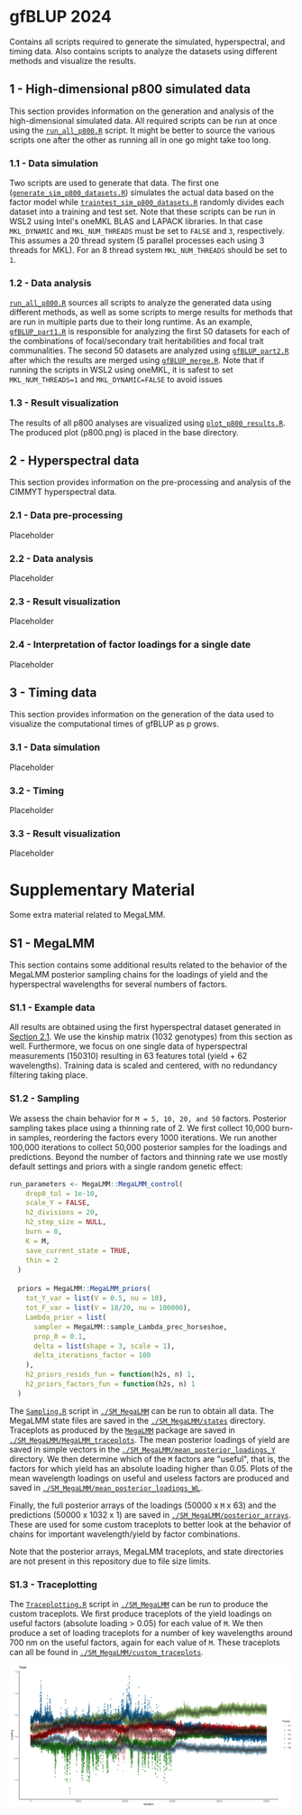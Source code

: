 # gfBLUP 2024

Contains all scripts required to generate the simulated, hyperspectral, and timing data. Also contains scripts to analyze the datasets using different methods and visualize the results.

## 1 - High-dimensional p800 simulated data

This section provides information on the generation and analysis of the high-dimensional simulated data. All required scripts can be run at once using the [`run_all_p800.R`](run_all_p800.R) script. It might be better to source the various scripts one after the other as running all in one go might take too long.

### 1.1 - Data simulation

Two scripts are used to generate that data. The first one ([`generate_sim_p800_datasets.R`](p800/data_generation/generate_sim_p800_datasets.R)) simulates the actual data based on the factor model while [`traintest_sim_p800_datasets.R`](p800/data_generation/traintest_sim_p800_datasets.R) randomly divides each dataset into a training and test set. Note that these scripts can be run in WSL2 using Intel's oneMKL BLAS and LAPACK libraries. In that case `MKL_DYNAMIC` and `MKL_NUM_THREADS` must be set to `FALSE` and `3`, respectively. This assumes a 20 thread system (5 parallel processes each using 3 threads for MKL). For an 8 thread system `MKL_NUM_THREADS` should be set to `1`.

### 1.2 - Data analysis

[`run_all_p800.R`](run_all_p800.R) sources all scripts to analyze the generated data using different methods, as well as some scripts to merge results for methods that are run in multiple parts due to their long runtime. As an example, [`gfBLUP_part1.R`](p800/analyses/gfBLUP_part1.R) is responsible for analyzing the first 50 datasets for each of the combinations of focal/secondary trait heritabilities and focal trait communalities. The second 50 datasets are analyzed using [`gfBLUP_part2.R`](p800/analyses/gfBLUP_part2.R) after which the results are merged using [`gfBLUP_merge.R`](p800/misc/gfBLUP_merge.R). Note that if running the scripts in WSL2 using oneMKL, it is safest to set `MKL_NUM_THREADS=1` and `MKL_DYNAMIC=FALSE` to avoid issues

### 1.3 - Result visualization

The results of all p800 analyses are visualized using [`plot_p800_results.R`](p800/plot_p800_results.R). The produced plot (p800.png) is placed in the base directory.

## 2 - Hyperspectral data

This section provides information on the pre-processing and analysis of the CIMMYT hyperspectral data.

### 2.1 - Data pre-processing

Placeholder

### 2.2 - Data analysis

Placeholder

### 2.3 - Result visualization

Placeholder

### 2.4 - Interpretation of factor loadings for a single date

Placeholder

## 3 - Timing data

This section provides information on the generation of the data used to visualize the computational times of gfBLUP as p grows.

### 3.1 - Data simulation

Placeholder

### 3.2 - Timing

Placeholder

### 3.3 - Result visualization

Placeholder

# Supplementary Material

Some extra material related to MegaLMM.

## S1 - MegaLMM

This section contains some additional results related to the behavior of the MegaLMM posterior sampling chains for the loadings of yield and the hyperspectral wavelengths for several numbers of factors.

### S1.1 - Example data

All results are obtained using the first hyperspectral dataset generated in [Section 2.1](https://github.com/KillianMelsen/gfBLUP_2024/tree/main?tab=readme-ov-file#21---data-pre-processing). We use the kinship matrix (1032 genotypes) from this section as well. Furthermore, we focus on one single data of hyperspectral measurements (150310) resulting in 63 features total (yield + 62 wavelengths). Training data is scaled and centered, with no redundancy filtering taking place.

### S1.2 - Sampling

We assess the chain behavior for `M = 5, 10, 20, and 50` factors. Posterior sampling takes place using a thinning rate of 2. We first collect 10,000 burn-in samples, reordering the factors every 1000 iterations. We run another 100,000 iterations to collect 50,000 posterior samples for the loadings and predictions. Beyond the number of factors and thinning rate we use mostly default settings and priors with a single random genetic effect:

``` r
run_parameters <- MegaLMM::MegaLMM_control(
    drop0_tol = 1e-10,
    scale_Y = FALSE,
    h2_divisions = 20,
    h2_step_size = NULL,
    burn = 0,
    K = M,
    save_current_state = TRUE,
    thin = 2
  )
  
  priors = MegaLMM::MegaLMM_priors(
    tot_Y_var = list(V = 0.5, nu = 10),
    tot_F_var = list(V = 18/20, nu = 100000),
    Lambda_prior = list(
      sampler = MegaLMM::sample_Lambda_prec_horseshoe,
      prop_0 = 0.1,
      delta = list(shape = 3, scale = 1),
      delta_iterations_factor = 100
    ),
    h2_priors_resids_fun = function(h2s, n) 1,
    h2_priors_factors_fun = function(h2s, n) 1
  )
```

The [`Sampling.R`](SM_MegaLMM/Sampling.R) script in [`./SM_MegaLMM`](SM_MegaLMM) can be run to obtain all data. The MegaLMM state files are saved in the [`./SM_MegaLMM/states`](SM_MegaLMM/states) directory. Traceplots as produced by the [`MegaLMM`](https://doi.org/10.1186/s13059-021-02416-w) package are saved in [`./SM_MegaLMM/MegaLMM_traceplots`](SM_MegaLMM/MegaLMM_traceplots). The mean posterior loadings of yield are saved in simple vectors in the [`./SM_MegaLMM/mean_posterior_loadings_Y`](SM_MegaLMM/mean_posterior_loadings_Y) directory. We then determine which of the `M` factors are "useful", that is, the factors for which yield has an absolute loading higher than 0.05. Plots of the mean wavelength loadings on useful and useless factors are produced and saved in [`./SM_MegaLMM/mean_posterior_loadings_WL`](SM_MegaLMM/mean_posterior_loadings_WL).

Finally, the full posterior arrays of the loadings (50000 x `M` x 63) and the predictions (50000 x 1032 x 1) are saved in [`./SM_MegaLMM/posterior_arrays`](SM_MegaLMM/posterior_arrays). These are used for some custom traceplots to better look at the behavior of chains for important wavelength/yield by factor combinations.

Note that the posterior arrays, MegaLMM traceplots, and state directories are not present in this repository due to file size limits.

### S1.3 - Traceplotting

The [`Traceplotting.R`](SM_MegaLMM/Traceplotting.R) script in [`./SM_MegaLMM`](SM_MegaLMM) can be run to produce the custom traceplots. We first produce traceplots of the yield loadings on useful factors (absolute loading \> 0.05) for each value of `M`. We then produce a set of loading traceplots for a number of key wavelengths around 700 nm on the useful factors, again for each value of `M`. These traceplots can all be found in [`./SM_MegaLMM/custom_traceplots`](SM_MegaLMM/custom_traceplots).

![](SM_MegaLMM/custom_traceplots/M50_Y.jpg)

